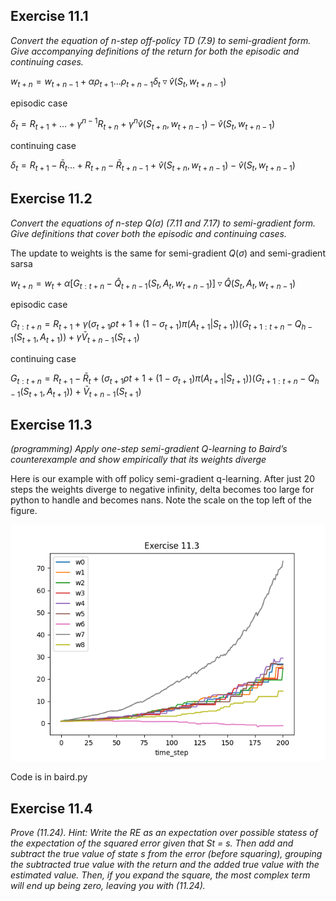 ## Exercise 11.1
*Convert the equation of n-step off-policy TD (7.9) to semi-gradient form.
Give accompanying definitions of the return for both the episodic and continuing cases.*

$w_{t+n} = w_{t+n-1} + \alpha \rho_{t+1} ... \rho_{t+n-1} \delta_t \triangledown \hat{v}(S_t,w_{t+n-1})$

episodic case

$\delta_t = R_{t+1} + ... + \gamma^{n-1}R_{t+n} + \gamma^n \hat{v}(S_{t+n},w_{t+n-1}) - \hat{v}(S_t, w_{t+n-1})$

continuing case

$\delta_t = R_{t+1} - \bar{R}_t ... + R_{t+n} - \bar{R}_{t+n-1} + \hat{v}(S_{t+n},w_{t+n-1}) - \hat{v}(S_t, w_{t+n-1})$


## Exercise 11.2
*Convert the equations of n-step $Q(\sigma)$ (7.11 and 7.17) to semi-gradient
form. Give definitions that cover both the episodic and continuing cases.*

The update to weights is the same for semi-gradient $Q(\sigma)$ and semi-gradient sarsa

$w_{t+n} = w_t + \alpha[G_{t:t+n} - \hat{Q}_{t+n-1}(S_t,A_t,w_{t+n-1})] \triangledown \hat{Q}(S_t,A_t,w_{t+n-1})$

episodic case

$G_{t:t+n} = R_{t+1} + \gamma(\sigma_{t+1}\rho{t+1} + (1-\sigma_{t+1})\pi(A_{t+1}|S_{t+1}))(G_{t+1:t+n} - Q_{h-1}(S_{t+1},A_{t+1})) + \gamma \bar{V}_{t+n-1}(S_{t+1})$

continuing case

$G_{t:t+n} = R_{t+1} - \bar{R}_t + (\sigma_{t+1}\rho{t+1} + (1-\sigma_{t+1})\pi(A_{t+1}|S_{t+1}))(G_{t+1:t+n} - Q_{h-1}(S_{t+1},A_{t+1})) + \bar{V}_{t+n-1}(S_{t+1})$

## Exercise 11.3
*(programming) Apply one-step semi-gradient Q-learning to Baird’s counterexample and show empirically that its weights diverge*

Here is our example with off policy semi-gradient q-learning. After just 20 steps the weights diverge to negative infinity, delta becomes too large for python to handle and becomes nans. Note the scale on the top left of the figure.

![](./figs/ex11.png)

Code is in baird.py

## Exercise 11.4
*Prove (11.24). Hint: Write the RE as an expectation over possible statess of the expectation of the squared error given that St = s. Then add and subtract the true value of state s from the error (before squaring), grouping the subtracted true value with the return and the added true value with the estimated value. Then, if you expand the square, the most complex term will end up being zero, leaving you with (11.24).*

